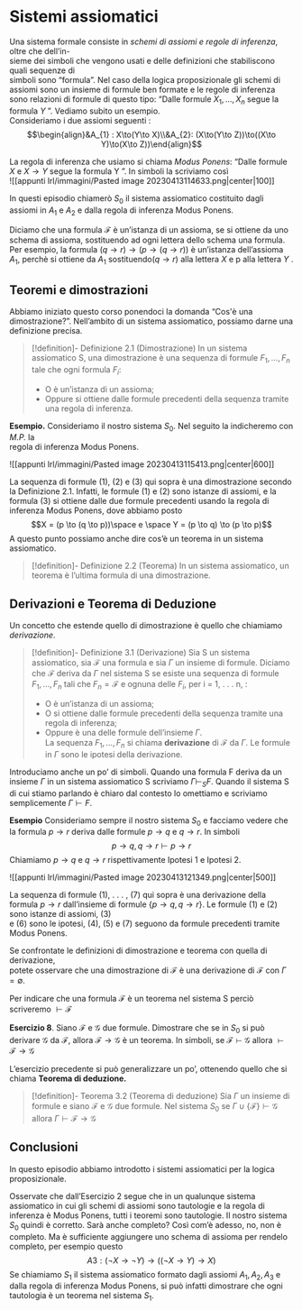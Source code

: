 
# Sistemi assiomatici

Una sistema formale consiste in _schemi di assiomi e regole di inferenza_, oltre che dell’in-  
sieme dei simboli che vengono usati e delle definizioni che stabiliscono quali sequenze di  
simboli sono “formula”. 
Nel caso della logica proposizionale gli schemi di assiomi sono un insieme di formule ben formate e le regole di inferenza sono relazioni di formule di questo tipo: 
“Dalle formule $X_1, \dots , X_n$ segue la formula $Y$ ”. 
Vediamo subito un esempio.  
Consideriamo i due assiomi seguenti : 
$$\begin{align}&A_{1} : X\to(Y\to X)\\&A_{2}: (X\to(Y\to Z))\to((X\to Y)\to(X\to Z))\end{align}$$

La regola di inferenza che usiamo si chiama _Modus Ponens_: “Dalle formule $X$ e $X \to Y$ segue la formula Y ”. 
In simboli la scriviamo così  
![[appunti lrl/immagini/Pasted image 20230413114633.png|center|100]]

In questi episodio chiamerò $S_0$ il sistema assiomatico costituito dagli assiomi in $A_1$ e $A_2$ e dalla regola di inferenza Modus Ponens.

Diciamo che una formula $\mathcal F$ è un’istanza di un assioma, se si ottiene da uno schema di assioma, sostituendo ad ogni lettera dello schema una formula. 
Per esempio, la formula $(q \to r) \to (p \to (q \to r))$ è un’istanza dell’assioma $A_1$, perchè si ottiene da $A_1$ sostituendo$(q \to r)$ alla lettera $X$ e p alla lettera $Y$ .

## Teoremi e dimostrazioni

Abbiamo iniziato questo corso ponendoci la domanda “Cos'è una dimostrazione?”. 
Nell’ambito di un sistema assiomatico, possiamo darne una definizione precisa.  

>[!definition]- Definizione 2.1 (Dimostrazione)
>In un sistema assiomatico S, una dimostrazione è una sequenza di formule $F_1, \dots , F_n$ tale che ogni formula $F_i$:
>- O è un’istanza di un assioma;
>- Oppure si ottiene dalle formule precedenti della sequenza tramite una regola di  inferenza.

**Esempio.** Consideriamo il nostro sistema $S_0$. Nel seguito la indicheremo con _M.P._ la  
regola di inferenza Modus Ponens.

![[appunti lrl/immagini/Pasted image 20230413115413.png|center|600]]

La sequenza di formule (1), (2) e (3) qui sopra è una dimostrazione secondo la Definizione 2.1.
Infatti, le formule (1) e (2) sono istanze di assiomi, e la formula (3) si ottiene dalle due formule precedenti usando la regola di inferenza Modus Ponens, dove abbiamo posto $$X = (p \to (q \to p))\space e \space Y = (p \to q) \to (p \to p)$$
A questo punto possiamo anche dire cos’è un teorema in un sistema assiomatico.

>[!definition]- Definizione 2.2 (Teorema)
>In un sistema assiomatico, un teorema è l’ultima formula di una dimostrazione.

## Derivazioni e Teorema di Deduzione

Un concetto che estende quello di dimostrazione è quello che chiamiamo _derivazione_.  
>[!definition]- Definizione 3.1 (Derivazione)
>Sia S un sistema assiomatico, sia $\mathcal F$ una formula e sia $\Gamma$ un insieme di formule. Diciamo che $\mathcal F$ deriva da $\Gamma$ nel sistema S se esiste una sequenza di formule $F_1, \dots , F_n$ tali che $F_n = \mathcal F$ e ognuna delle $F_i$, per i = 1, . . . n, :
>- O è un’istanza di un assioma;  
>- O si ottiene dalle formule precedenti della sequenza tramite una regola di inferenza;
>- Oppure è una delle formule dell’insieme $\Gamma$.  
>La sequenza $F_1, \dots , F_n$ si chiama **derivazione** di $\mathcal F$ da $\Gamma$. Le formule in $\Gamma$ sono le ipotesi della derivazione.  

Introduciamo anche un po’ di simboli. Quando una formula F deriva da un insieme $\Gamma$ in un sistema assiomatico S scriviamo $\Gamma\vdash_S F$. Quando il sistema S di cui stiamo parlando è chiaro dal contesto lo omettiamo e scriviamo semplicemente $\Gamma\vdash F$.

**Esempio**
Consideriamo sempre il nostro sistema $S_0$ e facciamo vedere che la formula $p \to r$ deriva dalle formule $p \to q$ e $q \to r$. In simboli
$$p\to q,q\to r\vdash p\to r$$
Chiamiamo $p \to q$ e $q \to r$ rispettivamente Ipotesi 1 e Ipotesi 2.

![[appunti lrl/immagini/Pasted image 20230413121349.png|center|500]]

La sequenza di formule (1), . . . , (7) qui sopra è una derivazione della formula $p \to r$ dall’insieme di formule $\{p \to q, q \to r\}$. Le formule (1) e (2) sono istanze di assiomi, (3)  
e (6) sono le ipotesi, (4), (5) e (7) seguono da formule precedenti tramite Modus Ponens.

Se confrontate le definizioni di dimostrazione e teorema con quella di derivazione,  
potete osservare che una dimostrazione di $\mathcal F$ è una derivazione di $\mathcal F$ con $\Gamma = \emptyset$. 

Per indicare che una formula $\mathcal F$ è un teorema nel sistema S perciò scriveremo $\vdash\mathcal F$

**Esercizio 8**. Siano $\mathcal F$ e $\mathcal G$ due formule. Dimostrare che se in $S_0$ si può derivare $\mathcal G$ da $\mathcal F$, allora $\mathcal F\to\mathcal G$ è un teorema. In simboli, se $\mathcal F\vdash\mathcal G$ allora $\vdash\mathcal F\to\mathcal G$

L’esercizio precedente si può generalizzare un po’, ottenendo quello che si chiama **Teorema di deduzione.**  

>[!definition]- Teorema 3.2 (Teorema di deduzione)
>Sia $\Gamma$ un insieme di formule e siano $\mathcal F$ e $\mathcal G$ due formule. Nel sistema $S_0$ se $\Gamma\cup\{\mathcal F\}\vdash\mathcal G$ allora $\Gamma\vdash\mathcal F\to\mathcal G$


## Conclusioni

In questo episodio abbiamo introdotto i sistemi assiomatici per la logica proposizionale.

Osservate che dall’Esercizio 2 segue che in un qualunque sistema assiomatico in cui gli schemi di assiomi sono tautologie e la regola di inferenza è Modus Ponens, tutti i teoremi sono tautologie.
Il nostro sistema $S_0$ quindi è corretto. Sarà anche completo? Così com’è adesso, no, non è completo. 
Ma è sufficiente aggiungere uno schema di assioma per rendelo completo, per esempio questo$$A3 : (\neg X \to\neg Y ) \to ((\neg X \to Y ) \to X)$$
Se chiamiamo $S_1$ il sistema assiomatico formato dagli assiomi $A_1, A_2, A_3$ e dalla regola di inferenza Modus Ponens, si può infatti dimostrare che ogni tautologia è un teorema nel sistema $S_1$. 
